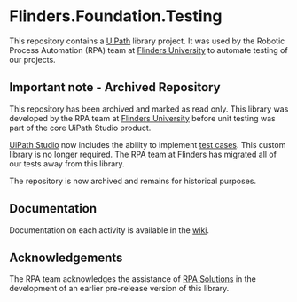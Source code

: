 <!-- markdownlint-disable no-trailing-punctuation -->
# Flinders.Foundation.Testing #

This repository contains a [UiPath][uipath] library project. It was used by the
Robotic Process Automation (RPA) team at [Flinders University][flinders] to
automate testing of our projects.

## Important note - Archived Repository ##
This repository has been archived and marked as read only. This library was
developed by the RPA team at [Flinders University][flinders] before unit testing
was part of the core UiPath Studio product. 

[UiPath Studio][uipathstudio] now includes the ability to implement [test cases][uipathtesting].
This custom library is no longer required. The RPA team at Flinders has migrated all of 
our tests away from this library. 

The repository is now archived and remains for historical purposes.  

## Documentation ##

Documentation on each activity is available in the [wiki][wiki].

## Acknowledgements ##

The RPA team acknowledges the assistance of [RPA Solutions][rpa-solutions] in
the development of an earlier pre-release version of this library.


[flinders]: https://www.flinders.edu.au/
[rpa-solutions]: https://www.rpasolutions.com.au/
[uipath]: https://www.uipath.com/
[uipathstudio]: https://docs.uipath.com/studio/
[uipathtesting]: https://docs.uipath.com/studio/docs/rpa-testing
[wiki]: https://github.com/flindersuni/rpa-Flinders.Foundation.Testing/wiki

